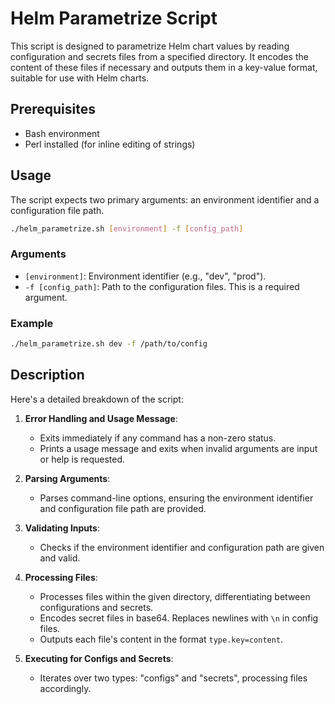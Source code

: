 # Helm Parametrize Script

This script is designed to parametrize Helm chart values by reading configuration and secrets files from a specified directory. It encodes the content of these files if necessary and outputs them in a key-value format, suitable for use with Helm charts.

## Prerequisites

- Bash environment
- Perl installed (for inline editing of strings)

## Usage

The script expects two primary arguments: an environment identifier and a configuration file path.

```bash
./helm_parametrize.sh [environment] -f [config_path]
```

### Arguments

- `[environment]`: Environment identifier (e.g., "dev", "prod").
- `-f [config_path]`: Path to the configuration files. This is a required argument.

### Example

```bash
./helm_parametrize.sh dev -f /path/to/config
```

## Description

Here's a detailed breakdown of the script:

1. **Error Handling and Usage Message**: 
    - Exits immediately if any command has a non-zero status.
    - Prints a usage message and exits when invalid arguments are input or help is requested.

2. **Parsing Arguments**:
    - Parses command-line options, ensuring the environment identifier and configuration file path are provided.

3. **Validating Inputs**:
    - Checks if the environment identifier and configuration path are given and valid.

4. **Processing Files**:
    - Processes files within the given directory, differentiating between configurations and secrets.
    - Encodes secret files in base64. Replaces newlines with `\n` in config files.
    - Outputs each file's content in the format `type.key=content`.

5. **Executing for Configs and Secrets**:
    - Iterates over two types: "configs" and "secrets", processing files accordingly.
